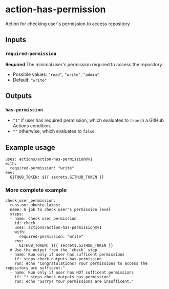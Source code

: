 # action-has-permission

Action for checking user's permission to access repository

## Inputs

### `required-permission`

**Required** The minimal user's permission required to access the repository.

- Possible values: `"read"`, `"write"`, `"admin"` 
- Default: `"write"`

## Outputs

### `has-permission`

- `"1"` if user has required permission, which evaluates to `true` in a GitHub Actions condition.
- `""` otherwise, which evaluates to `false`.

## Example usage

```
uses: actions/action-has-permission@v1
with:
  required-permission: "write"
env:
  GITHUB_TOKEN: ${{ secrets.GITHUB_TOKEN }}
```

### More complete example

```
check_user_permission:
  runs-on: ubuntu-latest
  name: A job to check user's permission level
  steps:
  - name: Check user permission
    id: check
    uses: actions/action-has-permission@v1
    with:
      required-permission: "write"
    env:
      GITHUB_TOKEN: ${{ secrets.GITHUB_TOKEN }}
  # Use the output from the `check` step
  - name: Run only if user has sufficent permissions
    if: steps.check.outputs.has-permission
    run: echo "Congratulations! Your permissions to access the repository are sufficent."
  - name: Run only if user has NOT sufficent permissions
    if: "! steps.check.outputs.has-permission"
    run: echo "Sorry! Your permissions are insufficent."
```